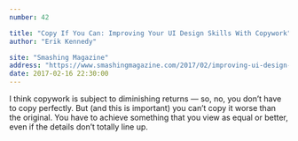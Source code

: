```yaml
---
number: 42

title: "Copy If You Can: Improving Your UI Design Skills With Copywork"
author: "Erik Kennedy"

site: "Smashing Magazine"
address: "https://www.smashingmagazine.com/2017/02/improving-ui-design-skills-copywork/"
date: 2017-02-16 22:30:00
---
```


I think copywork is subject to diminishing returns — so, no, you don’t have to copy perfectly. But (and this is important) you can’t copy it worse than the original. You have to achieve something that you view as equal or better, even if the details don’t totally line up.
